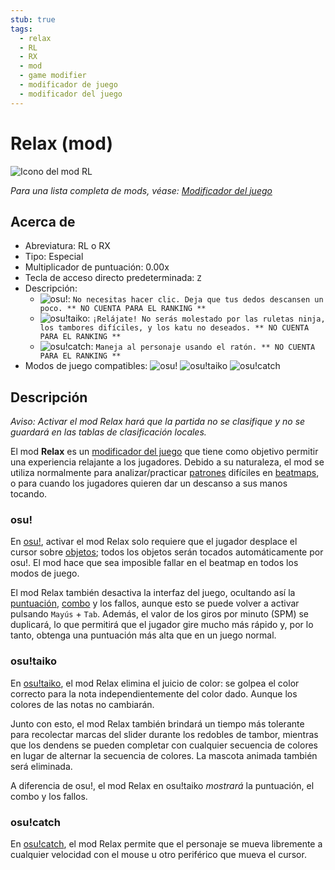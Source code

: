 ```yaml
---
stub: true
tags:
  - relax
  - RL
  - RX
  - mod
  - game modifier
  - modificador de juego
  - modificador del juego
---
```


# Relax (mod)

![Icono del mod RL](/wiki/shared/mods/RL.png "Icono del mod Relax (RL)")

*Para una lista completa de mods, véase: [Modificador del juego](/wiki/Gameplay/Game_modifier)*

## Acerca de

- Abreviatura: RL o RX
- Tipo: Especial
- Multiplicador de puntuación: 0.00x
- Tecla de acceso directo predeterminada: `Z`
- Descripción:
  - ![][osu!]: `No necesitas hacer clic. Deja que tus dedos descansen un poco. ** NO CUENTA PARA EL RANKING **`
  - ![][osu!taiko]: `¡Relájate! No serás molestado por las ruletas ninja, los tambores difíciles, y los katu no deseados. ** NO CUENTA PARA EL RANKING **`
  - ![][osu!catch]: `Maneja al personaje usando el ratón. ** NO CUENTA PARA EL RANKING **`
- Modos de juego compatibles: ![][osu!] ![][osu!taiko] ![][osu!catch]

## Descripción

*Aviso: Activar el mod Relax hará que la partida no se clasifique y no se guardará en las tablas de clasificación locales.*

El mod **Relax** es un [modificador del juego](/wiki/Gameplay/Game_modifier) que tiene como objetivo permitir una experiencia relajante a los jugadores. Debido a su naturaleza, el mod se utiliza normalmente para analizar/practicar [patrones](/wiki/Beatmap/Pattern) difíciles en [beatmaps](/wiki/Beatmap), o para cuando los jugadores quieren dar un descanso a sus manos tocando.

### osu!

En [osu!](/wiki/Game_mode/osu!), activar el mod Relax solo requiere que el jugador desplace el cursor sobre [objetos](/wiki/Gameplay/Hit_object); todos los objetos serán tocados automáticamente por osu!. El mod hace que sea imposible fallar en el beatmap en todos los modos de juego.

El mod Relax también desactiva la interfaz del juego, ocultando así la [puntuación](/wiki/Gameplay/Score), [combo](/wiki/Beatmapping/Combo) y los fallos, aunque esto se puede volver a activar pulsando `Mayús` + `Tab`. Además, el valor de los giros por minuto (SPM) se duplicará, lo que permitirá que el jugador gire mucho más rápido y, por lo tanto, obtenga una puntuación más alta que en un juego normal.

### osu!taiko

En [osu!taiko](/wiki/Game_mode/osu!taiko), el mod Relax elimina el juicio de color: se golpea el color correcto para la nota independientemente del color dado. Aunque los colores de las notas no cambiarán.

Junto con esto, el mod Relax también brindará un tiempo más tolerante para recolectar marcas del slider durante los redobles de tambor, mientras que los dendens se pueden completar con cualquier secuencia de colores en lugar de alternar la secuencia de colores. La mascota animada también será eliminada.

A diferencia de osu!, el mod Relax en osu!taiko *mostrará* la puntuación, el combo y los fallos.

### osu!catch

En [osu!catch](/wiki/Game_mode/osu!catch), el mod Relax permite que el personaje se mueva libremente a cualquier velocidad con el mouse u otro periférico que mueva el cursor.

[osu!]: /wiki/shared/mode/osu.png "osu!"
[osu!taiko]: /wiki/shared/mode/taiko.png "osu!taiko"
[osu!catch]: /wiki/shared/mode/catch.png "osu!catch"

